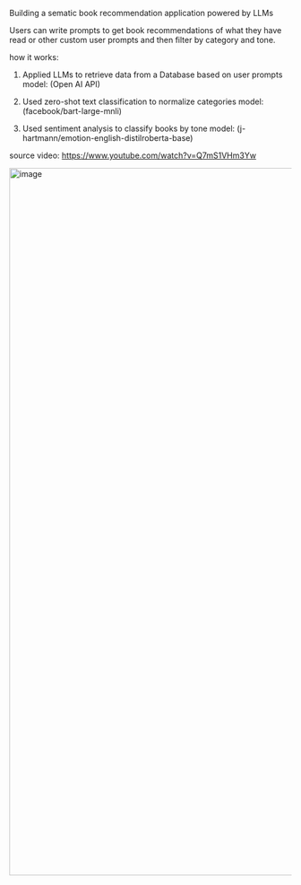 
Building a sematic book recommendation application powered by LLMs

Users can write prompts to get book recommendations of what they have read or other custom user prompts and then filter by category and tone.

how it works:

1. Applied LLMs to retrieve data from a Database based on user prompts model: (Open AI API)

2. Used zero-shot text classification to normalize categories model: (facebook/bart-large-mnli)

3. Used sentiment analysis to classify books by tone model: (j-hartmann/emotion-english-distilroberta-base)


source video: https://www.youtube.com/watch?v=Q7mS1VHm3Yw


<img width="1261" alt="image" src="https://github.com/user-attachments/assets/3b22c49d-9beb-4525-8b34-d93cbbf18e44" />

